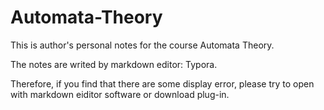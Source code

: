 # Automata-Theory
This is author's personal notes for the course Automata Theory.

The notes are writed by markdown editor: Typora.

Therefore, if you find that there are some display error, please try to open with markdown eiditor software or download plug-in.
